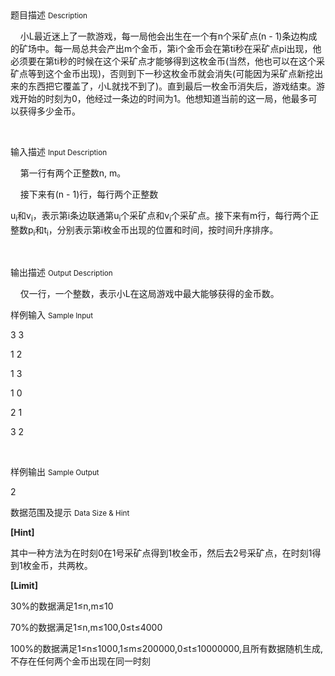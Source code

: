 <div class="panel panel-default">
<div class="area-title">
<span>
题目描述
<small>Description</small>
</span></div>
<div class="panel-body">

<p>    小L最近迷上了一款游戏，每一局他会出生在一个有n个采矿点(n - 1)条边构成的矿场中。每一局总共会产出m个金币，第i个金币会在第ti秒在采矿点pi出现，他必须要在第ti秒的时候在这个采矿点才能够得到这枚金币(当然，他也可以在这个采矿点等到这个金币出现)，否则到下一秒这枚金币就会消失(可能因为采矿点新挖出来的东西把它覆盖了，小L就找不到了)。直到最后一枚金币消失后，游戏结束。游戏开始的时刻为0，他经过一条边的时间为1。他想知道当前的这一局，他最多可以获得多少金币。</p><p><br></p>

</div>
</div>

<div class="panel panel-default">
<div class="area-title">
<span>
输入描述
<small>Input Description</small>
</span></div>
<div class="panel-body">
<p>    第一行有两个正整数n, m。</p><p>    接下来有(n - 1)行，每行两个正整数</p><p>u<sub>i</sub>和v<sub>i</sub>，表示第i条边联通第u<sub>i</sub>个采矿点和v<sub>i</sub>个采矿点。接下来有m行，每行两个正整数p<sub>i</sub>和t<sub>i</sub>，分别表示第i枚金币出现的位置和时间，按时间升序排序。</p><p><br></p>

</div>
</div>
<div  class="panel panel-default">
<div class="area-title">
<span>
输出描述
<small>Output Description</small>
</span></div>
<div class="panel-body">

<p>&nbsp;&nbsp;&nbsp;&nbsp;仅一行，一个整数，表示小L在这局游戏中最大能够获得的金币数。</p>

</div>
</div>


<div class="panel panel-default">
<div class="area-title">
<span>
样例输入
<small>Sample Input</small>
</span></div>
<div class="panel-body">
<p>3 3</p><p>1 2</p><p>1 3</p><p>1 0</p><p>2 1</p><p>3 2</p><p><br></p>

</div>
</div>

<div class="panel panel-default">
<div class="area-title">
<span>
样例输出
<small>Sample Output</small>
</span></div>
<div class="panel-body">
<p>2</p>

</div>
</div>

<div class="panel panel-default">
<div class="area-title">
<span>
数据范围及提示
<small>Data Size & Hint</small>
</span></div>
<div class="panel-body">
<p><strong>[Hint]</strong></p><p>其中一种方法为在时刻0在1号采矿点得到1枚金币，然后去2号采矿点，在时刻1得到1枚金币，共两枚。</p><p><strong>[Limit]</strong></p><p>30%的数据满足1≤n,m≤10</p><p>70%的数据满足1≤n,m≤100,0≤t≤4000</p><p>100%的数据满足1≤n≤1000,1≤m≤200000,0≤t≤10000000,且所有数据随机生成,不存在任何两个金币出现在同一时刻</p><p><br></p>
</div>
</div>